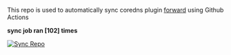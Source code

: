 This repo is used to automatically sync coredns plugin [forward](https://github.com/QZLin/forward) using Github Actions

**sync job ran [102] times**

[![Sync Repo](https://github.com/QZLin/coredns-extract/actions/workflows/sync.yaml/badge.svg)](https://github.com/QZLin/coredns-extract/actions/workflows/sync.yaml)
